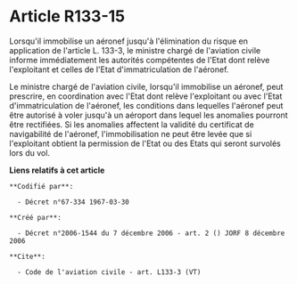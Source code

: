 # Article R133-15

Lorsqu'il immobilise un aéronef jusqu'à l'élimination du risque en application de l'article L. 133-3, le ministre chargé de
l'aviation civile informe immédiatement les autorités compétentes de l'Etat dont relève l'exploitant et celles de l'Etat
d'immatriculation de l'aéronef. 

Le ministre chargé de l'aviation civile, lorsqu'il immobilise un aéronef, peut prescrire, en coordination avec l'Etat dont
relève l'exploitant ou avec l'Etat d'immatriculation de l'aéronef, les conditions dans lequelles l'aéronef peut être autorisé
à voler jusqu'à un aéroport dans lequel les anomalies pourront être rectifiées. Si les anomalies affectent la validité du
certificat de navigabilité de l'aéronef, l'immobilisation ne peut être levée que si l'exploitant obtient la permission de
l'Etat ou des Etats qui seront survolés lors du vol.

**Liens relatifs à cet article**

	**Codifié par**:

	  - Décret n°67-334 1967-03-30

	**Créé par**:

	  - Décret n°2006-1544 du 7 décembre 2006 - art. 2 () JORF 8 décembre 2006

	**Cite**:

	  - Code de l'aviation civile - art. L133-3 (VT)
